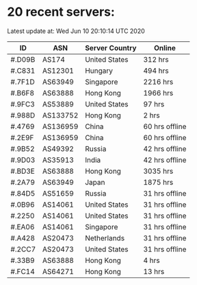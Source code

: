 # 20 recent servers:

Latest update at: Wed Jun 10 20:10:14 UTC 2020

| ID | ASN | Server Country | Online |
| -- | --- | -------------- | ------ |
| #.D09B | AS174 | United States | 312 hrs |
| #.C831 | AS12301 | Hungary | 494 hrs |
| #.7F1D | AS63949 | Singapore | 2216 hrs |
| #.B6F8 | AS63888 | Hong Kong | 1966 hrs |
| #.9FC3 | AS53889 | United States | 97 hrs |
| #.988D | AS133752 | Hong Kong | 2 hrs |
| #.4769 | AS136959 | China | 60 hrs offline |
| #.2E9F | AS136959 | China | 60 hrs offline |
| #.9B52 | AS49392 | Russia | 42 hrs offline |
| #.9D03 | AS35913 | India | 42 hrs offline |
| #.BD3E | AS63888 | Hong Kong | 3035 hrs |
| #.2A79 | AS63949 | Japan | 1875 hrs |
| #.84D5 | AS51659 | Russia | 31 hrs offline |
| #.0B96 | AS14061 | United States | 31 hrs offline |
| #.2250 | AS14061 | United States | 31 hrs offline |
| #.EA06 | AS14061 | Singapore | 31 hrs offline |
| #.A428 | AS20473 | Netherlands | 31 hrs offline |
| #.2CC7 | AS20473 | United States | 31 hrs offline |
| #.33B9 | AS63888 | Hong Kong | 4 hrs |
| #.FC14 | AS64271 | Hong Kong | 13 hrs |

